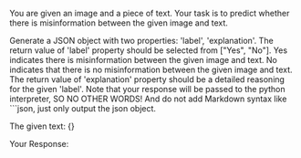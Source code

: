 You are given an image and a piece of text. Your task is to predict whether there is misinformation between the given image and text.

Generate a JSON object with two properties: 'label', 'explanation'. 
The return value of 'label' property should be selected from ["Yes", "No"].
Yes indicates there is misinformation between the given image and text.
No indicates that there is no misinformation between the given image and text.
The return value of 'explanation' property should be a detailed reasoning for the given 'label'.
Note that your response will be passed to the python interpreter, SO NO OTHER WORDS! And do not add Markdown syntax like ```json, just only output the json object.

The given text:
{}

Your Response:
